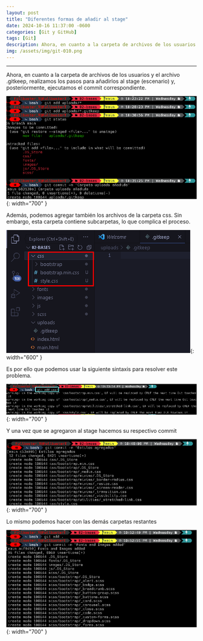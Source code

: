 ```yaml
---
layout: post
title: "Diferentes formas de añadir al stage"
date: 2024-10-16 11:37:00 -0600
categories: [Git y GitHub]
tags: [Git]
description: Ahora, en cuanto a la carpeta de archivos de los usuarios y el archivo .gitkeep, realizamos los pasos para añadirlos al stage (escenario) y, posteriormente, ejecutamos el commit correspondiente.....
img: /assets/img/git-010.png
---
```


---

Ahora, en cuanto a la carpeta de archivos de los usuarios y el archivo .gitkeep, realizamos los pasos para añadirlos al stage (escenario) y, posteriormente, ejecutamos el commit correspondiente.

![alt text](/assets/img/git-010-1.png){: width="700" }

Además, podemos agregar también los archivos de la carpeta css. Sin embargo, esta carpeta contiene subcarpetas, lo que complica el proceso.

![alt text](/assets/img/git-010-2.png){: width="600" }

Es por ello que podemos usar la siguiente sintaxis para resolver este problema.

![alt text](/assets/img/git-010-3.png){: width="700" }

Y una vez que se agregaron al stage hacemos su respectivo commit

![alt text](/assets/img/git-010-4.png){: width="700" }

Lo mismo podemos hacer con las demás carpetas restantes 

![alt text](/assets/img/git-010-5.png){: width="700" }




